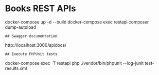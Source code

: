 # Books REST APIs

docker-compose up -d --build
docker-compose exec restapi composer dump-autoload

```
## Swagger documentation
```
http://localhost:3000/apidocs/

```
## Execute PHPUnit tests
```
docker-compose exec -T restapi php ./vendor/bin/phpunit --log-junit test-results.xml
